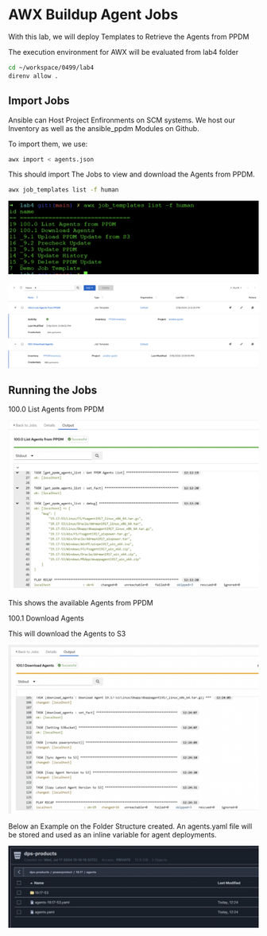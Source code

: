 # AWX Buildup Agent Jobs
With this lab, we will deploy Templates to Retrieve the Agents from PPDM 

The execution environment for AWX will be evaluated from lab4 folder

```bash
cd ~/workspace/0499/lab4
direnv allow .
```

## Import Jobs

Ansible can Host Project Enfironments on SCM systems. We host our Inventory as well as the ansible_ppdm Modules on Github.  

To import them, we use:

```bash
awx import < agents.json
```
This should import The Jobs to view and download the Agents from PPDM.


```bash
awx job_templates list -f human
```

![alt text](image-17.png)

![alt text](image-18.png)


## Running the Jobs


100.0 List Agents from PPDM

![alt text](image-21.png)

This shows the available Agents from PPDM

100.1 Download Agents

This will download the Agents to S3

![alt text](image-20.png)  

Below an Example on the Folder Structure created. An agents.yaml file will be stored and used as an inline variable for agent deployments.   

![alt text](image-19.png)
